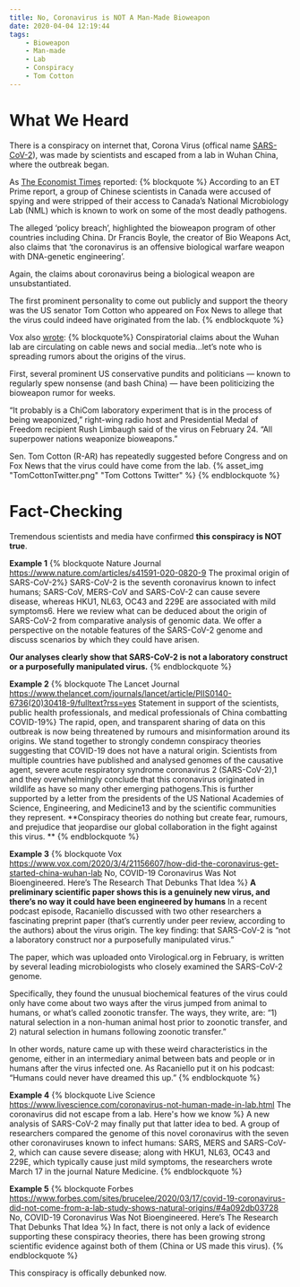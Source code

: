 ```yaml
---
title: No, Coronavirus is NOT A Man-Made Bioweapon
date: 2020-04-04 12:19:44
tags:
    - Bioweapon
    - Man-made
    - Lab
    - Conspiracy
    - Tom Cotton
---
```

# What We Heard
There is a conspiracy on internet that, Corona Virus (offical name [SARS-CoV-2](https://en.wikipedia.org/wiki/Severe_acute_respiratory_syndrome_coronavirus_2)), was made by scientists and escaped from a lab in Wuhan China, where the outbreak began.

As [The Economist Times](https://economictimes.indiatimes.com/magazines/panache/is-covid-19-a-bioweapon-five-conspiracy-theories-around-coronavirus-that-will-shock-you/the-biggest-humanitarian-crisis/slideshow/74870568.cms) reported:
{% blockquote %}
According to an ET Prime report, a group of Chinese scientists in Canada were accused of spying and were stripped of their access to Canada’s National Microbiology Lab (NML) which is known to work on some of the most deadly pathogens.

The alleged ‘policy breach’, highlighted the bioweapon program of other countries including China. Dr Francis Boyle, the creator of Bio Weapons Act, also claims that ‘the coronavirus is an offensive biological warfare weapon with DNA-genetic engineering’.

Again, the claims about coronavirus being a biological weapon are unsubstantiated.

The first prominent personality to come out publicly and support the theory was the US senator Tom Cotton who appeared on Fox News to allege that the virus could indeed have originated from the lab.
{% endblockquote %}

Vox also [wrote](https://www.vox.com/2020/3/4/21156607/how-did-the-coronavirus-get-started-china-wuhan-lab):
{% blockquote%}
Conspiratorial claims about the Wuhan lab are circulating on cable news and social media...let’s note who is spreading rumors about the origins of the virus.

First, several prominent US conservative pundits and politicians — known to regularly spew nonsense (and bash China) — have been politicizing the bioweapon rumor for weeks.

“It probably is a ChiCom laboratory experiment that is in the process of being weaponized,” right-wing radio host and Presidential Medal of Freedom recipient Rush Limbaugh said of the virus on February 24. “All superpower nations weaponize bioweapons.”

Sen. Tom Cotton (R-AR) has repeatedly suggested before Congress and on Fox News that the virus could have come from the lab.
{% asset_img "TomCottonTwitter.png" "Tom Cottons Twitter" %}
{% endblockquote %}

# Fact-Checking
Tremendous scientists and media have confirmed **this conspiracy is NOT true**.

**Example 1**
{% blockquote Nature Journal https://www.nature.com/articles/s41591-020-0820-9 The proximal origin of SARS-CoV-2%}
SARS-CoV-2 is the seventh coronavirus known to infect humans; SARS-CoV, MERS-CoV and SARS-CoV-2 can cause severe disease, whereas HKU1, NL63, OC43 and 229E are associated with mild symptoms6. Here we review what can be deduced about the origin of SARS-CoV-2 from comparative analysis of genomic data. We offer a perspective on the notable features of the SARS-CoV-2 genome and discuss scenarios by which they could have arisen. 

**Our analyses clearly show that SARS-CoV-2 is not a laboratory construct or a purposefully manipulated virus.**
{% endblockquote %}

**Example 2**
{% blockquote The Lancet Journal https://www.thelancet.com/journals/lancet/article/PIIS0140-6736(20)30418-9/fulltext?rss=yes Statement in support of the scientists, public health professionals, and medical professionals of China combatting COVID-19%}
The rapid, open, and transparent sharing of data on this outbreak is now being threatened by rumours and misinformation around its origins. We stand together to strongly condemn conspiracy theories suggesting that COVID-19 does not have a natural origin. Scientists from multiple countries have published and analysed genomes of the causative agent, severe acute respiratory syndrome coronavirus 2 (SARS-CoV-2),1 and they overwhelmingly conclude that this coronavirus originated in wildlife as have so many other emerging pathogens.This is further supported by a letter from the presidents of the US National Academies of Science, Engineering, and Medicine13 and by the scientific communities they represent. **Conspiracy theories do nothing but create fear, rumours, and prejudice that jeopardise our global collaboration in the fight against this virus. **
{% endblockquote %}

**Example 3**
{% blockquote Vox https://www.vox.com/2020/3/4/21156607/how-did-the-coronavirus-get-started-china-wuhan-lab No, COVID-19 Coronavirus Was Not Bioengineered. Here’s The Research That Debunks That Idea %}
**A preliminary scientific paper shows this is a genuinely new virus, and there’s no way it could have been engineered by humans**
In a recent podcast episode, Racaniello discussed with two other researchers a fascinating preprint paper (that’s currently under peer review, according to the authors) about the virus origin. The key finding: that SARS-CoV-2 is “not a laboratory construct nor a purposefully manipulated virus.”

The paper, which was uploaded onto Virological.org in February, is written by several leading microbiologists who closely examined the SARS-CoV-2 genome.

Specifically, they found the unusual biochemical features of the virus could only have come about two ways after the virus jumped from animal to humans, or what’s called zoonotic transfer. The ways, they write, are: “1) natural selection in a non-human animal host prior to zoonotic transfer, and 2) natural selection in humans following zoonotic transfer.”

In other words, nature came up with these weird characteristics in the genome, either in an intermediary animal between bats and people or in humans after the virus infected one. As Racaniello put it on his podcast: “Humans could never have dreamed this up.”
{% endblockquote %}

**Example 4**
{% blockquote Live Science https://www.livescience.com/coronavirus-not-human-made-in-lab.html The coronavirus did not escape from a lab. Here's how we know %}
A new analysis of SARS-CoV-2 may finally put that latter idea to bed. A group of researchers compared the genome of this novel coronavirus with the seven other coronaviruses known to infect humans: SARS, MERS and SARS-CoV-2, which can cause severe disease; along with HKU1, NL63, OC43 and 229E, which typically cause just mild symptoms, the researchers wrote March 17 in the journal Nature Medicine.
{% endblockquote %}

**Example 5**
{% blockquote Forbes https://www.forbes.com/sites/brucelee/2020/03/17/covid-19-coronavirus-did-not-come-from-a-lab-study-shows-natural-origins/#4a092db03728 No, COVID-19 Coronavirus Was Not Bioengineered. Here’s The Research That Debunks That Idea %}
In fact, there is not only a lack of evidence supporting these conspiracy theories, there has been growing strong scientific evidence against both of them (China or US made this virus).
{% endblockquote %}

This conspiracy is offically debunked now.